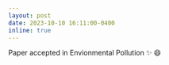 ```yaml
---
layout: post
date: 2023-10-10 16:11:00-0400
inline: true
--- 
```


Paper accepted in Envionmental Pollution :sparkles: :smile:

